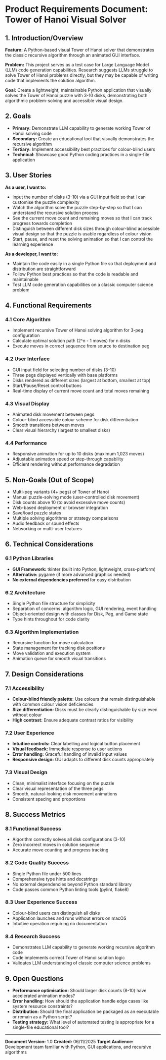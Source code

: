 # Product Requirements Document: Tower of Hanoi Visual Solver

## 1. Introduction/Overview

**Feature:** A Python-based visual Tower of Hanoi solver that demonstrates the classic recursive algorithm through an animated GUI interface.

**Problem:** This project serves as a test case for Large Language Model (LLM) code generation capabilities. Research suggests LLMs struggle to solve Tower of Hanoi problems directly, but they may be capable of writing code that implements the solution algorithm.

**Goal:** Create a lightweight, maintainable Python application that visually solves the Tower of Hanoi puzzle with 3-10 disks, demonstrating both algorithmic problem-solving and accessible visual design.

## 2. Goals

- **Primary:** Demonstrate LLM capability to generate working Tower of Hanoi solving code
- **Secondary:** Create an educational tool that visually demonstrates the recursive algorithm
- **Tertiary:** Implement accessibility best practices for colour-blind users
- **Technical:** Showcase good Python coding practices in a single-file application

## 3. User Stories

**As a user, I want to:**

- Input the number of disks (3-10) via a GUI input field so that I can customise the puzzle complexity
- Watch the algorithm solve the puzzle step-by-step so that I can understand the recursive solution process
- See the current move count and remaining moves so that I can track progress towards completion
- Distinguish between different disk sizes through colour-blind accessible visual design so that the puzzle is usable regardless of colour vision
- Start, pause, and reset the solving animation so that I can control the learning experience

**As a developer, I want to:**

- Maintain the code easily in a single Python file so that deployment and distribution are straightforward
- Follow Python best practices so that the code is readable and maintainable
- Test LLM code generation capabilities on a classic computer science problem

## 4. Functional Requirements

### 4.1 Core Algorithm

- Implement recursive Tower of Hanoi solving algorithm for 3-peg configuration
- Calculate optimal solution path (2^n - 1 moves) for n disks
- Execute moves in correct sequence from source to destination peg

### 4.2 User Interface

- GUI input field for selecting number of disks (3-10)
- Three pegs displayed vertically with base platforms
- Disks rendered as different sizes (largest at bottom, smallest at top)
- Start/Pause/Reset control buttons
- Real-time display of current move count and total moves remaining

### 4.3 Visual Display

- Animated disk movement between pegs
- Colour-blind accessible colour scheme for disk differentiation
- Smooth transitions between moves
- Clear visual hierarchy (largest to smallest disks)

### 4.4 Performance

- Responsive animation for up to 10 disks (maximum 1,023 moves)
- Adjustable animation speed or step-through capability
- Efficient rendering without performance degradation

## 5. Non-Goals (Out of Scope)

- Multi-peg variants (4+ pegs) of Tower of Hanoi
- Manual puzzle-solving mode (user-controlled disk movement)
- Disk counts above 10 (to avoid excessive move counts)
- Web-based deployment or browser integration
- Save/load puzzle states
- Multiple solving algorithms or strategy comparisons
- Audio feedback or sound effects
- Networking or multi-user features

## 6. Technical Considerations

### 6.1 Python Libraries

- **GUI Framework:** tkinter (built into Python, lightweight, cross-platform)
- **Alternative:** pygame (if more advanced graphics needed)
- **No external dependencies preferred** for easy distribution

### 6.2 Architecture

- Single Python file structure for simplicity
- Separation of concerns: algorithm logic, GUI rendering, event handling
- Object-oriented design with classes for Disk, Peg, and Game state
- Type hints throughout for code clarity

### 6.3 Algorithm Implementation

- Recursive function for move calculation
- State management for tracking disk positions
- Move validation and execution system
- Animation queue for smooth visual transitions

## 7. Design Considerations

### 7.1 Accessibility

- **Colour-blind friendly palette:** Use colours that remain distinguishable with common colour vision deficiencies
- **Size differentiation:** Disks must be clearly distinguishable by size even without colour
- **High contrast:** Ensure adequate contrast ratios for visibility

### 7.2 User Experience

- **Intuitive controls:** Clear labelling and logical button placement
- **Visual feedback:** Immediate response to user actions
- **Error handling:** Graceful handling of invalid input values
- **Responsive design:** GUI adapts to different disk counts appropriately

### 7.3 Visual Design

- Clean, minimalist interface focusing on the puzzle
- Clear visual representation of the three pegs
- Smooth, natural-looking disk movement animations
- Consistent spacing and proportions

## 8. Success Metrics

### 8.1 Functional Success

- Algorithm correctly solves all disk configurations (3-10)
- Zero incorrect moves in solution sequence
- Accurate move counting and progress tracking

### 8.2 Code Quality Success

- Single Python file under 500 lines
- Comprehensive type hints and docstrings
- No external dependencies beyond Python standard library
- Code passes common Python linting tools (pylint, flake8)

### 8.3 User Experience Success

- Colour-blind users can distinguish all disks
- Application launches and runs without errors on macOS
- Intuitive operation requiring no documentation

### 8.4 Research Success

- Demonstrates LLM capability to generate working recursive algorithm code
- Code implements correct Tower of Hanoi solution logic
- Validates LLM understanding of classic computer science problems

## 9. Open Questions

- **Performance optimisation:** Should larger disk counts (8-10) have accelerated animation modes?
- **Error handling:** How should the application handle edge cases like system resource constraints?
- **Distribution:** Should the final application be packaged as an executable or remain as a Python script?
- **Testing strategy:** What level of automated testing is appropriate for a single-file educational tool?

---

**Document Version:** 1.0
**Created:** 06/11/2025
**Target Audience:** Development team familiar with Python, GUI applications, and recursive algorithms
